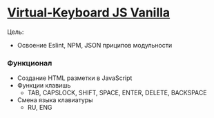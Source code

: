 # [Virtual-Keyboard JS Vanilla](https://vansalivan.github.io/VK/) 

Цель:
- Освоение Eslint, NPM, JSON приципов модульности 

### Функционал
- Создание HTML разметки в JavaScript
- Функции клавишь
    - TAB, CAPSLOCK, SHIFT, SPACE, ENTER, DELETE, BACKSPACE
- Смена языка клавиатуры
    - RU, ENG
